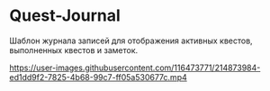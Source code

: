 # Quest-Journal

Шаблон журнала записей для отображения активных квестов, выполненных квестов и заметок.

https://user-images.githubusercontent.com/116473771/214873984-ed1dd9f2-7825-4b68-99c7-ff05a530677c.mp4
